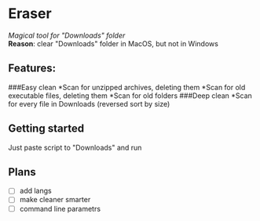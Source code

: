 # Eraser
_Magical tool for "Downloads" folder_  
**Reason**: clear "Downloads" folder in MacOS, but not in Windows

## Features:
###Easy clean
*Scan for unzipped archives, deleting them
*Scan for old executable files, deleting them
*Scan for old folders
###Deep clean
*Scan for every file in Downloads (reversed sort by size)

## Getting started
Just paste script to "Downloads" and run

## Plans
- [ ] add langs
- [ ] make cleaner smarter
- [ ] command line parametrs

